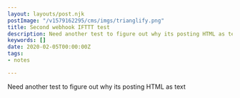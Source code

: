 ```yaml
---
layout: layouts/post.njk
postImage: "/v1579162295/cms/imgs/trianglify.png"
title: Second webhook IFTTT test
description: Need another test to figure out why its posting HTML as text
keywords: []
date: 2020-02-05T00:00:00Z
tags:
- notes

---
```

Need another test to figure out why its posting HTML as text